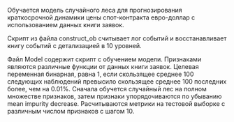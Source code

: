 Обучается модель случайного леса для прогнозирования краткосрочной динамики цены спот-контракта евро-доллар с использованием данных книги заявок.

Скрипт из файла construct_ob считывает лог событий и восстанавливает книгу событий с детализацией в 10 уровней.

Файл Model содержит скрипт с обучением модели. Признаками являются различные функции от данных книги заявок. Целевая переменная бинарная, равна 1, если скользящее среднее 100 следующих наблюдений превысило скользящее среднее 100 последних более, чем на 0.01%. Сначала обучется случайный лес на полном множестве признаков, затем признаки упорядочиваются по убыванию mean impurity decrease. Расчитываются метрики на тестовой выборке с различным числом признаков с шагом 10.
